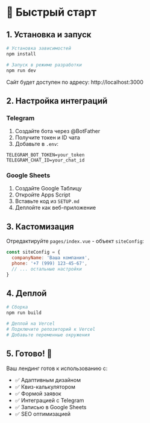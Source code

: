 # 🚀 Быстрый старт

## 1. Установка и запуск

```bash
# Установка зависимостей
npm install

# Запуск в режиме разработки
npm run dev
```

Сайт будет доступен по адресу: http://localhost:3000

## 2. Настройка интеграций

### Telegram
1. Создайте бота через @BotFather
2. Получите токен и ID чата
3. Добавьте в `.env`:
```env
TELEGRAM_BOT_TOKEN=your_token
TELEGRAM_CHAT_ID=your_chat_id
```

### Google Sheets
1. Создайте Google Таблицу
2. Откройте Apps Script
3. Вставьте код из `SETUP.md`
4. Деплойте как веб-приложение

## 3. Кастомизация

Отредактируйте `pages/index.vue` - объект `siteConfig`:

```javascript
const siteConfig = {
  companyName: 'Ваша компания',
  phone: '+7 (999) 123-45-67',
  // ... остальные настройки
}
```

## 4. Деплой

```bash
# Сборка
npm run build

# Деплой на Vercel
# Подключите репозиторий к Vercel
# Добавьте переменные окружения
```

## 5. Готово! 🎉

Ваш лендинг готов к использованию с:
- ✅ Адаптивным дизайном
- ✅ Квиз-калькулятором
- ✅ Формой заявок
- ✅ Интеграцией с Telegram
- ✅ Записью в Google Sheets
- ✅ SEO оптимизацией 